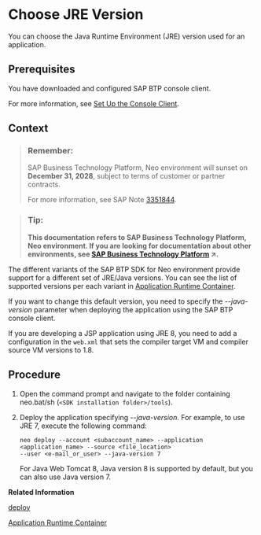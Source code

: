 <!-- loioee71c1a4aea84558accb2524785b21bc -->

# Choose JRE Version

You can choose the Java Runtime Environment \(JRE\) version used for an application.



## Prerequisites

You have downloaded and configured SAP BTP console client.

For more information, see [Set Up the Console Client](../30-development-neo/set-up-the-console-client-7613dee.md).



## Context

> ### Remember:  
> SAP Business Technology Platform, Neo environment will sunset on **December 31, 2028**, subject to terms of customer or partner contracts.
> 
> For more information, see SAP Note [3351844](https://me.sap.com/notes/3351844).

> ### Tip:  
> **This documentation refers to SAP Business Technology Platform, Neo environment. If you are looking for documentation about other environments, see [SAP Business Technology Platform](https://help.sap.com/viewer/65de2977205c403bbc107264b8eccf4b/Cloud/en-US/6a2c1ab5a31b4ed9a2ce17a5329e1dd8.html "SAP Business Technology Platform (SAP BTP) is an integrated offering comprised of four technology portfolios: database and data management, application development and integration, analytics, and intelligent technologies. The platform offers users the ability to turn data into business value, compose end-to-end business processes, and build and extend SAP applications quickly.") :arrow_upper_right:.**

The different variants of the SAP BTP SDK for Neo environment provide support for a different set of JRE/Java versions. You can see the list of supported versions per each variant in [Application Runtime Container](../30-development-neo/application-runtime-container-7613bd2.md).

If you want to change this default version, you need to specify the *\--java-version* parameter when deploying the application using the SAP BTP console client.

If you are developing a JSP application using JRE 8, you need to add a configuration in the `web.xml` that sets the compiler target VM and compiler source VM versions to 1.8.



## Procedure

1.  Open the command prompt and navigate to the folder containing neo.bat/sh \(`<SDK installation folder>/tools`\).

2.  Deploy the application specifying *\--java-version*. For example, to use JRE 7, execute the following command:

    ```
    neo deploy --account <subaccount_name> --application <application_name> --source <file_location> 
    --user <e-mail_or_user> --java-version 7
    ```

    For Java Web Tomcat 8, Java version 8 is supported by default, but you can also use Java version 7.


**Related Information**  


[deploy](deploy-937db4f.md "Deploying an application publishes it to SAP BTP. Use the optional parameters to make some specific configurations of the deployed application.")

[Application Runtime Container](../30-development-neo/application-runtime-container-7613bd2.md)

